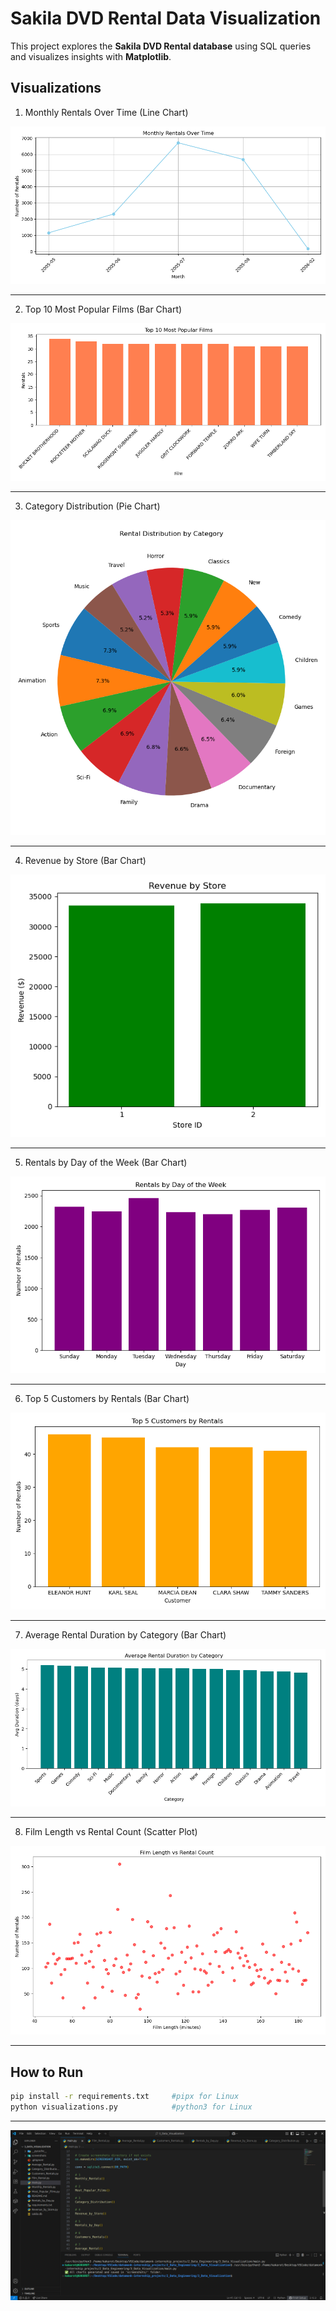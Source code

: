 # Sakila DVD Rental Data Visualization

This project explores the **Sakila DVD Rental database** using SQL queries and visualizes insights with **Matplotlib**.

## Visualizations

1. Monthly Rentals Over Time (Line Chart)

![](https://github.com/Raman7072/datamonk-internship_projects/blob/main/2_Data_Engineering/3_Data_Visualization/screenshots/dv1.png)

---

2. Top 10 Most Popular Films (Bar Chart)

![](https://github.com/Raman7072/datamonk-internship_projects/blob/main/2_Data_Engineering/3_Data_Visualization/screenshots/dv2.png)

---

3. Category Distribution (Pie Chart)

![](https://github.com/Raman7072/datamonk-internship_projects/blob/main/2_Data_Engineering/3_Data_Visualization/screenshots/dv3.png)

---

4. Revenue by Store (Bar Chart)

![](https://github.com/Raman7072/datamonk-internship_projects/blob/main/2_Data_Engineering/3_Data_Visualization/screenshots/dv4.png)

---

5. Rentals by Day of the Week (Bar Chart)

![](https://github.com/Raman7072/datamonk-internship_projects/blob/main/2_Data_Engineering/3_Data_Visualization/screenshots/dv5.png)

---

6. Top 5 Customers by Rentals (Bar Chart)

![](https://github.com/Raman7072/datamonk-internship_projects/blob/main/2_Data_Engineering/3_Data_Visualization/screenshots/dv6.png)

---

7. Average Rental Duration by Category (Bar Chart)

![](https://github.com/Raman7072/datamonk-internship_projects/blob/main/2_Data_Engineering/3_Data_Visualization/screenshots/dv7.png)

---

8. Film Length vs Rental Count (Scatter Plot)

![](https://github.com/Raman7072/datamonk-internship_projects/blob/main/2_Data_Engineering/3_Data_Visualization/screenshots/dv8.png)

---


## How to Run

```bash
pip install -r requirements.txt     #pipx for Linux
python visualizations.py            #python3 for Linux
```
---

![](https://github.com/Raman7072/datamonk-internship_projects/blob/main/2_Data_Engineering/3_Data_Visualization/screenshots/dv0.png)
